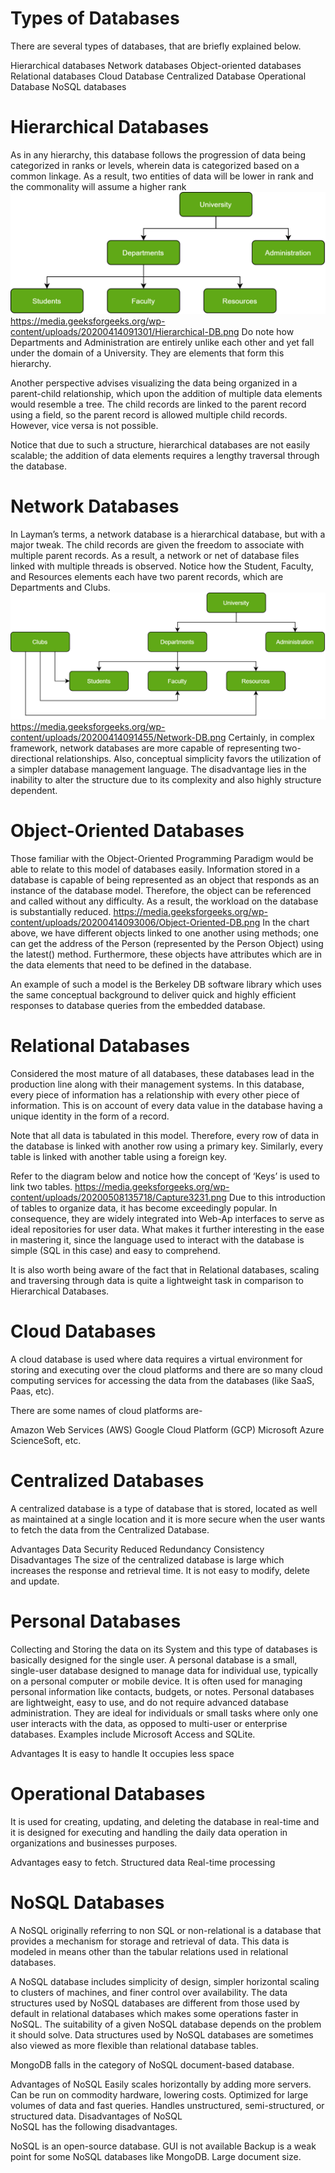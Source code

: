 # Types of Databases
There are several types of databases, that are briefly explained below.

Hierarchical databases
Network databases
Object-oriented databases
Relational databases
Cloud Database
Centralized Database
Operational Database
NoSQL databases

# Hierarchical Databases
As in any hierarchy, this database follows the progression of data being categorized in ranks or levels, 
wherein data is categorized based on a common linkage. 
As a result, two entities of data will be lower 
in rank and the commonality will assume a higher rank
![alt text](image.png)
https://media.geeksforgeeks.org/wp-content/uploads/20200414091301/Hierarchical-DB.png
Do note how Departments and Administration are entirely unlike each other and yet fall under the domain of a University. They are elements that form this hierarchy. 

Another perspective advises visualizing the data being organized in a parent-child relationship, 
which upon the addition of multiple data elements would resemble a tree. The child records are linked to the parent record using a field, so the parent record is allowed multiple child records. However, vice versa is not possible. 

Notice that due to such a structure, hierarchical databases are not easily scalable; the addition of data elements requires a lengthy traversal through the database.


# Network Databases
In Layman’s terms, a network database is a hierarchical database, but with a major tweak. 
The child records are given the freedom to associate with multiple parent records. 
As a result, a network or net of database files linked with multiple threads is observed. 
Notice how the Student, Faculty, and Resources elements each have two parent records, 
which are Departments and Clubs. 
![alt text](image-1.png)
https://media.geeksforgeeks.org/wp-content/uploads/20200414091455/Network-DB.png
Certainly, in complex framework, network databases are more capable of representing two-directional relationships. 
Also, conceptual simplicity favors the utilization of a simpler database management language. 
The disadvantage lies in the inability to alter the structure due to its complexity 
and also highly structure dependent. 


# Object-Oriented Databases
Those familiar with the Object-Oriented Programming Paradigm would be able to relate to this model of databases easily. Information stored in a database is capable of being represented as an object that responds as an instance of the database model. Therefore, the object can be referenced and called without any difficulty. As a result, the workload on the database is substantially reduced.
https://media.geeksforgeeks.org/wp-content/uploads/20200414093006/Object-Oriented-DB.png
In the chart above, we have different objects linked to one another using methods; one can get the address of the Person (represented by the Person Object) using the latest() method. Furthermore, these objects have attributes which are in the data elements that need to be defined in the database. 

An example of such a model is the Berkeley DB software library which uses the same conceptual background to deliver quick and highly efficient responses to database queries from the embedded database. 


# Relational Databases
Considered the most mature of all databases, these databases lead in the production line along with their management systems. In this database, every piece of information has a relationship with every other piece of information. This is on account of every data value in the database having a unique identity in the form of a record. 

Note that all data is tabulated in this model. Therefore, every row of data in the database is linked with another row using a primary key. Similarly, every table is linked with another table using a foreign key. 

Refer to the diagram below and notice how the concept of ‘Keys’ is used to link two tables. 
https://media.geeksforgeeks.org/wp-content/uploads/20200508135718/Capture3231.png
Due to this introduction of tables to organize data, it has become exceedingly popular. In consequence, they are widely integrated into Web-Ap interfaces to serve as ideal repositories for user data. What makes it further interesting in the ease in mastering it, since the language used to interact with the database is simple (SQL in this case) and easy to comprehend.

It is also worth being aware of the fact that in Relational databases, scaling and traversing through data is quite a lightweight task in comparison to Hierarchical Databases. 


# Cloud Databases
A cloud database is used where data requires a virtual environment for storing and executing over the cloud platforms and there are so many cloud computing services for accessing the data from the databases (like SaaS, Paas, etc).

There are some names of cloud platforms are-

Amazon Web Services (AWS)
Google Cloud Platform (GCP)
Microsoft Azure
ScienceSoft, etc.


# Centralized Databases
A centralized database is a type of database that is stored, located as well as maintained at a single location and it is more secure when the user wants to fetch the data from the Centralized Database.

Advantages
Data Security
Reduced Redundancy
Consistency
Disadvantages
The size of the centralized database is large which increases the response and retrieval time.
It is not easy to modify, delete and update.

# Personal Databases
Collecting and Storing the data on its System and this type of databases is basically designed for the single user. A personal database is a small, single-user database designed to manage data for individual use, typically on a personal computer or mobile device. It is often used for managing personal information like contacts, budgets, or notes. Personal databases are lightweight, easy to use, and do not require advanced database administration. They are ideal for individuals or small tasks where only one user interacts with the data, as opposed to multi-user or enterprise databases. Examples include Microsoft Access and SQLite.

Advantages
It is easy to handle
It occupies less space



# Operational Databases
It is used for creating, updating, and deleting the database in real-time and it is designed for executing and handling the daily data operation in organizations and businesses purposes.

Advantages
easy to fetch.
Structured data
Real-time processing

# NoSQL Databases
A NoSQL originally referring to non SQL or non-relational is a database that provides a mechanism for storage and retrieval of data. This data is modeled in means other than the tabular relations used in relational databases. 

A NoSQL database includes simplicity of design, simpler horizontal scaling to clusters of machines, and finer control over availability. The data structures used by NoSQL databases are different from those used by default in relational databases which makes some operations faster in NoSQL. The suitability of a given NoSQL database depends on the problem it should solve. Data structures used by NoSQL databases are sometimes also viewed as more flexible than relational database tables. 

MongoDB falls in the category of NoSQL document-based database. 

Advantages of NoSQL
Easily scales horizontally by adding more servers.
Can be run on commodity hardware, lowering costs.
Optimized for large volumes of data and fast queries.
Handles unstructured, semi-structured, or structured data.
Disadvantages of NoSQL  
NoSQL has the following disadvantages.  

NoSQL is an open-source database.
GUI is not available
Backup is a weak point for some NoSQL databases like MongoDB.
Large document size. 